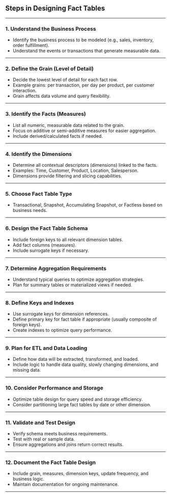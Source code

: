 ## **Steps in Designing Fact Tables**

---

### **1. Understand the Business Process**

* Identify the business process to be modeled (e.g., sales, inventory, order fulfillment).
* Understand the events or transactions that generate measurable data.

---

### **2. Define the Grain (Level of Detail)**

* Decide the lowest level of detail for each fact row.
* Example grains: per transaction, per day per product, per customer interaction.
* Grain affects data volume and query flexibility.

---

### **3. Identify the Facts (Measures)**

* List all numeric, measurable data related to the grain.
* Focus on additive or semi-additive measures for easier aggregation.
* Include derived/calculated facts if needed.

---

### **4. Identify the Dimensions**

* Determine all contextual descriptors (dimensions) linked to the facts.
* Examples: Time, Customer, Product, Location, Salesperson.
* Dimensions provide filtering and slicing capabilities.

---

### **5. Choose Fact Table Type**

* Transactional, Snapshot, Accumulating Snapshot, or Factless based on business needs.

---

### **6. Design the Fact Table Schema**

* Include foreign keys to all relevant dimension tables.
* Add fact columns (measures).
* Include surrogate keys if necessary.

---

### **7. Determine Aggregation Requirements**

* Understand typical queries to optimize aggregation strategies.
* Plan for summary tables or materialized views if needed.

---

### **8. Define Keys and Indexes**

* Use surrogate keys for dimension references.
* Define primary key for fact table if appropriate (usually composite of foreign keys).
* Create indexes to optimize query performance.

---

### **9. Plan for ETL and Data Loading**

* Define how data will be extracted, transformed, and loaded.
* Include logic to handle data quality, slowly changing dimensions, and missing data.

---

### **10. Consider Performance and Storage**

* Optimize table design for query speed and storage efficiency.
* Consider partitioning large fact tables by date or other dimension.

---

### **11. Validate and Test Design**

* Verify schema meets business requirements.
* Test with real or sample data.
* Ensure aggregations and joins return correct results.

---

### **12. Document the Fact Table Design**

* Include grain, measures, dimension keys, update frequency, and business logic.
* Maintain documentation for ongoing maintenance.

---

